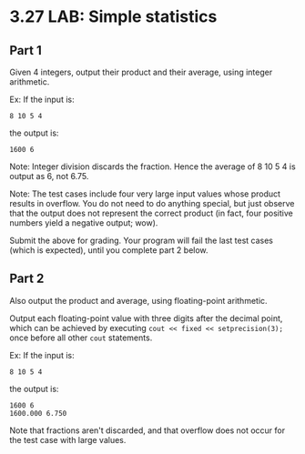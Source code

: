 # 3.27 LAB: Simple statistics
## Part 1
Given 4 integers, output their product and their average, using integer arithmetic.

Ex: If the input is:
```
8 10 5 4
```
the output is:
```
1600 6
```
Note: Integer division discards the fraction.
Hence the average of 8 10 5 4 is output as 6, not 6.75.

Note: The test cases include four very large input values whose product results in overflow. You do not need to do anything special, but just observe that the output does not represent the correct product (in fact, four positive numbers yield a negative output; wow).

Submit the above for grading. Your program will fail the last test cases (which is expected), until you complete part 2 below.

## Part 2
Also output the product and average, using floating-point arithmetic.

Output each floating-point value with three digits after the decimal point, which can be achieved by executing
`cout << fixed << setprecision(3);` once before all other `cout` statements.

Ex: If the input is:
```
8 10 5 4
```
the output is:
```
1600 6
1600.000 6.750
```
Note that fractions aren't discarded, and that overflow does not occur for the test case with large values.